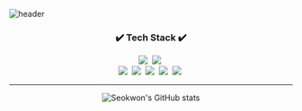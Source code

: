 ![header](https://capsule-render.vercel.app/api?type=waving&color=gradient&height=250&section=header&text=HI%20👋%20,I'm%20Seokwon&fontSize=50&animation=fadeIn)





<div align=center>
<h3>✔️ Tech Stack ✔️</h3> 
<article>
  <section>
    <img src="https://img.shields.io/badge/-Angular-000000?style=flat-square&logo=Angular&logoColor=red" />&nbsp
    <img src="https://img.shields.io/badge/-TypeScript-000000?style=flat-square&logo=TypeScript&logoColor=blue" />&nbsp
  </section>
 
  <seciton>
    <img src="https://img.shields.io/badge/-JavaScript-000000?style=flat-square&logo=JavaScript&logoColor=F7DF1E" />&nbsp
    <img src="https://img.shields.io/badge/-React-000000?style=flat-square&logo=React&logoColor=61dafb" />&nbsp
  </section>
<img src="https://img.shields.io/badge/-Nodejs-339933?style=flat-square&logo=Node.js&logoColor=white" />&nbsp
<img src="https://img.shields.io/badge/-Express-000000?style=flat-square&logo=Express&logoColor=white" />&nbsp
<img src="https://img.shields.io/badge/-MySQL-4479A1?style=flat-square&logo=MySQL&logoColor=white" />&nbsp
  
</article>
<hr>


![Seokwon's GitHub stats](https://github-readme-stats.vercel.app/api?username=Seongseokwon&show_icons=true&theme=cobalt)
</div>
